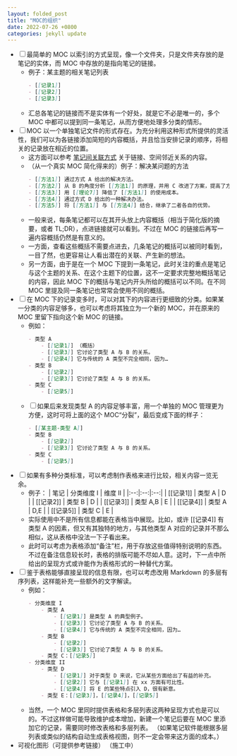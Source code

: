 ```yaml
---
layout: folded_post
title: "MOC的组织"
date: 2022-07-26 +0800
categories: jekyll update
---
```


* <input type="checkbox" id="fold1"><label for="fold1">最简单的 MOC 以索引的方式呈现，像一个文件夹，只是文件夹存放的是笔记的实体，而 MOC 中存放的是指向笔记的链接。</label>
	*  例子：某主题的相关笔记列表
		```markdown
		- [[记录1]]
		- [[记录2]]
		- [[记录3]]
		```
	* 汇总各笔记的链接而不是实体有一个好处，就是它不必是唯一的，多个 MOC 中都可以提到同一条笔记，从而方便地处理多分类的情形。
* <input type="checkbox" id="fold9"><label for="fold9">MOC 以一个单独笔记文件的形式存在。为充分利用这种形式所提供的灵活性，我们可以为各链接添加简短的内容概括，并且恰当安排记录的顺序，将相关的记录放在相近的位置。</label>
	* 这方面可以参考 [笔记间关联方式](../笔记间关联方式/) 关于链接、空间邻近关系的内容。
	*  （从一个真实 MOC 简化得来的）例子：解决某问题的方法
		```markdown
		- [[方法1]] 通过方式 A 给出的解决方法。
		- [[方法2]] 从 B 的角度分析 [[方法1]] 的原理，并用 C 改进了方案，提高了方法的成功率。
		- [[方法3]] 用 [[理论7]] 降低了 [[方法1]] 的使用成本。
		- [[方法4]] 通过方式 D 给出的一种解决办法。
		- [[方法5]] 将 [[方法1]] 与 [[方法4]] 结合，继承了二者各自的优势。
		```
	* 一般来说，每条笔记都可以在其开头放上内容概括（相当于简化版的摘要，或者 TL;DR），点进链接就可以看到。不过在 MOC 的链接后再写一遍内容概括仍然是有意义的。
	* 一方面，查看这些概括不需要点进去，几条笔记的概括可以被同时看到，一目了然，也更容易让人看出潜在的关联、产生新的想法。
	* 另一方面，由于是在一个 MOC 下提到一条笔记，此时关注的重点是笔记与这个主题的关系、在这个主题下的位置，这不一定要求完整地概括笔记的内容，因此 MOC 下的概括与笔记内开头所给的概括可以不同。在不同 MOC 里提及同一条笔记也常常会使用不同的概括。
* <input type="checkbox" id="fold22"><label for="fold22">在 MOC 下的记录变多时，可以对其下的内容进行更细致的分类。如果某一分类的内容足够多，也可以考虑将其独立为一个新的 MOC，并在原来的 MOC 里留下指向这个新 MOC 的链接。</label>
	*  例如：
		```markdown
		- 类型 A
			- [[记录1]] （概括）
			- [[记录3]] 它讨论了类型 A 与 B 的关系。
			- [[记录4]] 它与传统的 A 类型不完全相同，因为…
		- 类型 B
			- [[记录2]]
			- [[记录3]] 它讨论了类型 A 与 B 的关系。
		- 类型 C
			- [[记录5]]
		```
	* <input type="checkbox" id="fold35"><label for="fold35">如果后来发现类型 A 的内容足够丰富，用一个单独的 MOC 管理更为方便，这时可将上面的这个 MOC“分裂”，最后变成下面的样子：</label>
		```markdown
		- [[某主题-类型 A]]
		- 类型 B
			- [[记录2]]
			- [[记录3]] 它讨论了类型 A 与 B 的关系。
		- 类型 C
			- [[记录5]]
		```
* <input type="checkbox" id="fold44"><label for="fold44">如果有多种分类标准，可以考虑制作表格来进行比较，相关内容一览无余。</label>
	*  例子：
		| 笔记 | 分类维度 I | 维度 II |
		|:--:|:--:|:--:|
		| [\[记录1]] | 类型 A   | D   |
		| [\[记录2]] | 类型 B   | D   |
		| [\[记录3]] | 类型 A,B | E   |
		| [\[记录4]] | 类型 A   | D,E |
		| [\[记录5]] | 类型 C   | E   |
	* 实际使用中不是所有信息都能在表格当中展现。比如，或许 [\[记录4]] 有类型 A 的因素，但又有其独特的地方，与其他类型 A 对应的记录并不那么相似，这从表格中没法一下子看出来。
	* 此时可以考虑为表格添加“备注”栏，用于存放这些值得特别说明的东西。不过在备注信息较长时，表格的排版可能不尽如人意。这时，下一点中所给出的呈现方式或许能作为表格形式的一种替代方案。
* <input type="checkbox" id="fold55"><label for="fold55">鉴于表格能够直接呈现的信息有限，也可以考虑改用 Markdown 的多层有序列表，这样能补充一些额外的文字解读。</label>
	*  例如：
		```markdown
		- 分类维度 I
			- 类型 A
				- [[记录1]] 是类型 A 的典型例子。
				- [[记录3]] 它讨论了类型 A 与 B 的关系。
				- [[记录4]] 它与传统的 A 类型不完全相同，因为…
			- 类型 B
				- [[记录2]]
				- [[记录3]] 它讨论了类型 A 与 B 的关系。
			- 类型 C：[[记录5]]
		- 分类维度 II
			- 类型 D
				- [[记录1]] 对于类型 D 来说，它从某些方面给出了有益的补充。
				- [[记录2]] 它与 [[记录1]] 在 xx 方面有可比性。
				- [[记录4]] 将 E 的某些特点引入 D，很有新意。
			- 类型 E：[[记录3]]，[[记录4]]，[[记录5]]
		```
	* 当然，一个 MOC 里同时提供表格和多层列表这两种呈现方式也是可以的。不过这样做可能导致维护成本增加，新建一个笔记后要在 MOC 里添加它的记录，需要同时修改表格和多层列表。
	（如果笔记软件能根据多层列表或类似的结构自动生成表格视图，则不一定会带来这方面的成本。）
* 可视化图形（可提供参考链接）
（施工中）
